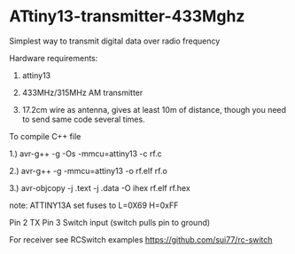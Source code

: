 # ATtiny13-transmitter-433Mghz
Simplest way to transmit digital data over radio frequency

Hardware requirements:

1. attiny13 

2. 433MHz/315MHz AM transmitter

3. 17.2cm wire as antenna, gives at least 10m of distance, though you need to send same code several times.

To compile C++ file

1.) avr-g++ -g -Os -mmcu=attiny13 -c rf.c

2.) avr-g++ -g -mmcu=attiny13 -o rf.elf rf.o

3.) avr-objcopy -j .text -j .data -O ihex rf.elf rf.hex

note: ATTINY13A set fuses to L=0X69 H=0xFF

Pin 2 TX
Pin 3 Switch input (switch pulls pin to ground)

For receiver see RCSwitch examples
https://github.com/sui77/rc-switch
